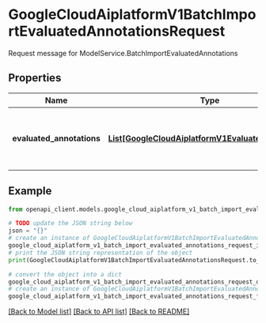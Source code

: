 # GoogleCloudAiplatformV1BatchImportEvaluatedAnnotationsRequest

Request message for ModelService.BatchImportEvaluatedAnnotations

## Properties

Name | Type | Description | Notes
------------ | ------------- | ------------- | -------------
**evaluated_annotations** | [**List[GoogleCloudAiplatformV1EvaluatedAnnotation]**](GoogleCloudAiplatformV1EvaluatedAnnotation.md) | Required. Evaluated annotations resource to be imported. | [optional] 

## Example

```python
from openapi_client.models.google_cloud_aiplatform_v1_batch_import_evaluated_annotations_request import GoogleCloudAiplatformV1BatchImportEvaluatedAnnotationsRequest

# TODO update the JSON string below
json = "{}"
# create an instance of GoogleCloudAiplatformV1BatchImportEvaluatedAnnotationsRequest from a JSON string
google_cloud_aiplatform_v1_batch_import_evaluated_annotations_request_instance = GoogleCloudAiplatformV1BatchImportEvaluatedAnnotationsRequest.from_json(json)
# print the JSON string representation of the object
print(GoogleCloudAiplatformV1BatchImportEvaluatedAnnotationsRequest.to_json())

# convert the object into a dict
google_cloud_aiplatform_v1_batch_import_evaluated_annotations_request_dict = google_cloud_aiplatform_v1_batch_import_evaluated_annotations_request_instance.to_dict()
# create an instance of GoogleCloudAiplatformV1BatchImportEvaluatedAnnotationsRequest from a dict
google_cloud_aiplatform_v1_batch_import_evaluated_annotations_request_from_dict = GoogleCloudAiplatformV1BatchImportEvaluatedAnnotationsRequest.from_dict(google_cloud_aiplatform_v1_batch_import_evaluated_annotations_request_dict)
```
[[Back to Model list]](../README.md#documentation-for-models) [[Back to API list]](../README.md#documentation-for-api-endpoints) [[Back to README]](../README.md)


